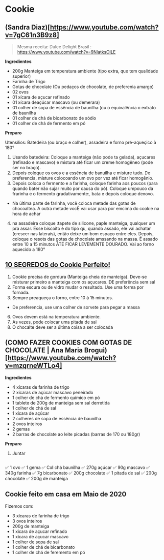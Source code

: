 # Cookie

## (Sandra Diaz)[https://www.youtube.com/watch?v=7gC61n3B9z8]

> Mesma receita: Dulce Delight Brasil : https://www.youtube.com/watch?v=9NIatksOlLE

**Ingredientes**
+ 200g Manteiga em temperatura ambiente (tipo extra, que tem qualidade superior)
+ Farinha de Trigo
+ Gotas de chocolate (Ou pedaços de chocolate, de preferenia amargo)
+ 02 ovos
+ 01 xícara de açucar refinado
+ 01 xícara deaçúcar mascavo (ou demerara)
+ 01 colher de sopa de essência de baunilha (ou o equivalência o extrato de baunilha
+ 01 colher de chá de bicarbonato de sódio
+ 01 colher de chá de fermento em pó

**Preparo**

Utensílios: Batedeira (ou braço e colher), assadeira e forno pré-aqueçico à 180°

1. Usando batedeira: Coloque a manteiga (não pode ta gelada), açucares (refinado e mascavo) e mistura até ficar um creme homogêneo (pode ser no braço).
2. Depois coloque os ovos e a essẽncia de banuilha e misture tudo. De preferencia, misture colocoando um ovo por vez até ficar homogênio.
3. Depois coloca o fermento e a farinha, coloque farinha aos poucos (para quando bater não sujar muito por causa do pó). Coloque umpouco da frarinha e o fermento gradativamente:, bata e depois coloque denovo.
 + Na última parte de farinha, você coloca metade das gotas de chocoaltea. A outra metade vocÊ vai usar para por emcima do cookie na hora de achar
4. na assadeira coloque :tapete de silicone, paple manteiga, qualquer um pra assar. Esse biscoito é do tipo qu, quando assado, ele vai achatar (crescer nas laterais), então deixe um bom espaço entre eles. Depois, coloque o resots das gotas de chocolate amssando na massa. É assado entre 10 a 15 minutos ATÉ FICAR LEVEMENTE DOURADO. Vai ao forno aquecido a 180°

## [10 SEGREDOS do Cookie Perfeito!]()

1. Cookie precisa de gordura (Manteiga cheia de manteiga). Deve-se misturar primeiro a manteiga com os açucares. DE preferência sem sal
3. Forma escura ou de vidro mudar o resultado. Use uma forma por fornada.
4. Sempre preaqueça o forno, entre 10 à 15 minutos. 
+ De preferencia, use uma colher de sorvete para pegar a massa
6. Ovos devem está na temperatura ambiente.
7. As vezes, pode colocar uma pitada de sal
8. O chocalte deve ser a última coisa a ser colocada

## (COMO FAZER COOKIES COM GOTAS DE CHOCOLATE | Ana Maria Brogui)[https://www.youtube.com/watch?v=mzqrneWTLo4]

**Ingredientes**
- 4 xícaras de farinha de trigo
- 2 xícaras de açúcar mascavo peneirado
- 1 colher de chá de fermento químico em pó 
- 1 tablete de 200g de manteiga sem sal derretida
- 1 colher de chá de sal
- 1 xícara de açúcar
- 2 colheres de sopa de essência de baunilha
- 2 ovos inteiros
- 2 gemas
- 2 barras de chocolate ao leite picadas (barras de 170 ou 180gr)

**Preparo**
1. Juntar

##


✅ 1 ovo
✅ 1 gema
✅ Col chá baunilha
 ✅ 270g açúcar
✅ 90g mascavo
✅ 340g farinha
✅ 7g bicarbonato
✅ 200g chocolate
✅ 1 pitada de sal
✅ 200g chocolate
✅ 200g de manteiga

## Cookie feito em casa em Maio de 2020

Fizemos com:
+ 3 xícaras de farinha de trigo
+ 3 ovos inteiros
+ 200g de manteiga
+ 1 xicara de açucar refinado
+ 1 xícara de açucar mascavo
+ 1 colher de sopa de sal
+ 1 colher de chá de bicarbonato
+ 1 colher de chá de feremento em pó




